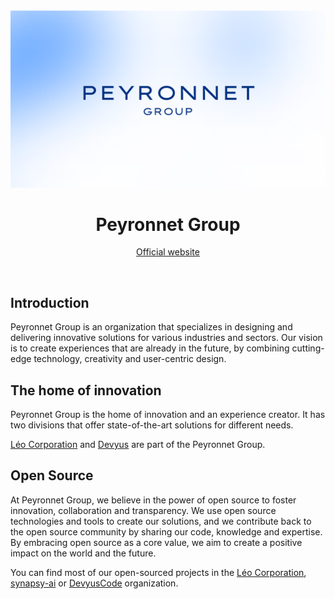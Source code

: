 <picture>
      <source media="(prefers-color-scheme: dark)" srcset="https://github.com/peyronnet-group/.github/raw/main/profile/L.png">
      <source media="(prefers-color-scheme: light)" srcset="https://github.com/peyronnet-group/.github/raw/main/profile/D.png">
      <img alt="The banner of Peyronnet Group." src="https://github.com/peyronnet-group/.github/raw/main/profile/D.png">
    </picture>
<br>

<h1 align="center">Peyronnet Group</h1>
<p align="center"><a href="https://peyronnet.group">Official website</a></p>
<br>

## Introduction

Peyronnet Group is an organization that specializes in designing and delivering innovative solutions for various industries and sectors. Our vision is to create experiences that are already in the future, by combining cutting-edge technology, creativity and user-centric design.

## The home of innovation

Peyronnet Group is the home of innovation and an experience creator. It has two divisions that offer state-of-the-art solutions for different needs.

[Léo Corporation](https::/leocorporation.dev) and [Devyus]() are part of the Peyronnet Group.

## Open Source

At Peyronnet Group, we believe in the power of open source to foster innovation, collaboration and transparency. We use open source technologies and tools to create our solutions, and we contribute back to the open source community by sharing our code, knowledge and expertise. By embracing open source as a core value, we aim to create a positive impact on the world and the future.

You can find most of our open-sourced projects in the [Léo Corporation](https://github.com/Leo-Corporation/), [synapsy-ai](https://github.com/synapsy-ai) or [DevyusCode](https://github.com/DevyusCode/) organization.
